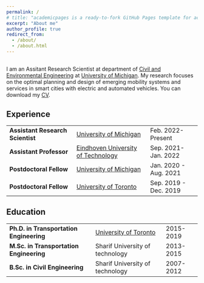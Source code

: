 ```yaml
---
permalink: /
# title: "academicpages is a ready-to-fork GitHub Pages template for academic personal websites"
excerpt: "About me"
author_profile: true
redirect_from: 
  - /about/
  - /about.html
---
```



## 
I am an Assitant Research Scientist at department of [Civil and Environmental Engineering](https://cee.engin.umich.edu/) at [University of Michigan](https://umich.edu/). My research focuses on the optimal planning and design of emerging mobility systems and services in smart cities with electric and automated vehicles. You can download my [CV](https://sinabahrami.github.io/files/CV_Sina_Bahrami.pdf).

## Experience

<style>
table, td, th {
   border: none!important;
}
</style>

<table>
<tbody>
  <tr>
    <td><strong>Assistant Research Scientist</strong></td>
    <td><a href="https://umich.edu/" target="_blank" rel="noopener noreferrer">University of Michigan</a></td>
    <td>Feb. 2022-Present</td>
  </tr>
  <tr>
    <td><strong>Assistant Professor</strong></td>
    <td><a href="https://www.tue.nl/en/" target="_blank" rel="noopener noreferrer">Eindhoven University of Technology</a></td>
    <td>Sep. 2021- Jan. 2022</td>
  </tr>
  <tr>
    <td><strong>Postdoctoral Fellow</strong></td>
    <td><a href="https://umich.edu/" target="_blank" rel="noopener noreferrer">University of Michigan</a></td>
    <td>Jan. 2020 - Aug. 2021</td>
  </tr>
  <tr>
    <td><strong>Postdoctoral Fellow</strong></td>
    <td><a href="https://www.utoronto.ca/" target="_blank" rel="noopener noreferrer">University of Toronto</a></td>
    <td>Sep. 2019 - Dec. 2019</td>
  </tr>
</tbody>
</table>


## Education
<table>
<tbody>
  <tr>
    <td><strong>Ph.D. in Transportation Engineering</strong></td>
    <td><a href="https://hdl.handle.net/1807/97324" target="_blank" rel="noopener noreferrer">University of Toronto</a></td>
    <td>2015-2019</td>
  </tr>
  <tr>
    <td><strong>M.Sc. in Transportation Engineering</strong></td>
    <td>Sharif University of technology</td>
    <td>2013-2015</td>
  </tr>
  <tr>
    <td><strong>B.Sc. in Civil Engineering</strong></td>
    <td>Sharif University of technology</td>
    <td>2007-2012</td>
  </tr>
</tbody>
</table>
